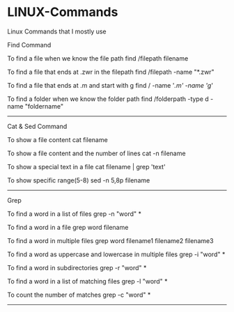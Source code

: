 # LINUX-Commands
Linux Commands that I mostly use


Find Command

To find a file when we know the file path
find /filepath filename 

To find a file that ends at .zwr in the filepath
find /filepath -name "*.zwr"

To find a file that ends at .m and start with g
find / -name '*.m' -name 'g*'

To find a folder when we know the folder path
find /folderpath -type d -name "foldername"

-----------------------------------------------------------------------

Cat & Sed Command

To show a file content
cat filename

To show a file content and the number of lines
cat -n filename

To show a special text in a file 
cat filename | grep 'text'

To show specific range(5-8)
sed -n 5,8p filename

-----------------------------------------------------------------------

Grep

To find a word in a list of files
grep -n "word" *


To find a word in a file 
grep word filename


To find a word in multiple files 
grep word filename1 filename2 filename3


To find a word as uppercase and lowercase in multiple files
grep -i "word" *


To find a word in subdirectories
grep -r "word" *


To find a word in a list of matching files
grep -l "word" *


To count the number of matches 
grep -c "word" *

-----------------------------------------------------------------------








